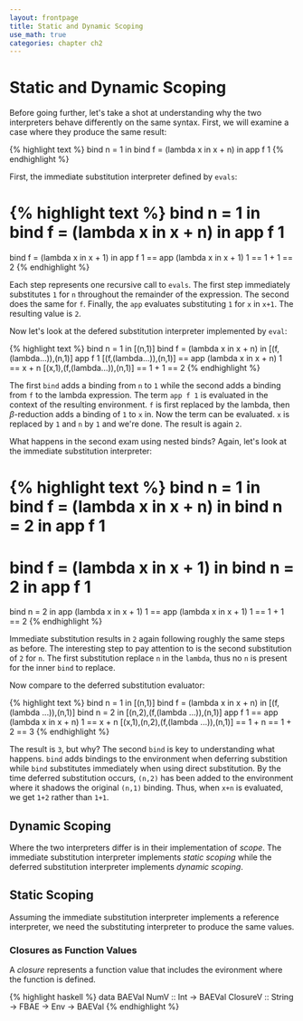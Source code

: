 ```yaml
---
layout: frontpage
title: Static and Dynamic Scoping
use_math: true
categories: chapter ch2
---
```


# Static and Dynamic Scoping

Before going further, let's take a shot at understanding why the two interpreters behave differently on the same syntax.  First, we will examine a case where they produce the same result:

{% highlight text %}
bind n = 1 in
  bind f = (lambda x in x + n) in
	app f 1
{% endhighlight %}

First, the immediate substitution interpreter defined by `evals`:

{% highlight text %}
bind n = 1 in
  bind f = (lambda x in x + n) in
	app f 1
==
bind f = (lambda x in x + 1) in
  app f 1
== app (lambda x in x + 1) 1
== 1 + 1
== 2
{% endhighlight %}

Each step represents one recursive call to `evals`.  The first step immediately substitutes `1` for `n` throughout the remainder of the expression.  The second does the same for `f`.  Finally, the `app` evaluates substituting `1` for `x` in `x+1`.  The resulting value is `2`.

Now let's look at the defered substitution interpreter implemented by `eval`:

{% highlight text %}
bind n = 1 in                     [(n,1)]
  bind f = (lambda x in x + n) in [(f,(lambda...)),(n,1)]
	app f 1                       [(f,(lambda...)),(n,1)]
== app (lambda x in x + n) 1
== x + n                          [(x,1),(f,(lambda...)),(n,1)]
== 1 + 1
== 2
{% endhighlight %}

The first `bind` adds a binding from `n` to `1` while the second adds a binding from `f` to the lambda expression.  The term `app f 1` is evaluated in the context of the resulting environment.  `f` is first replaced by the lambda, then $\beta$-reduction adds a binding of `1` to `x` in.  Now the term can be evaluated.  `x` is replaced by `1` and `n` by `1` and we're done.  The result is again `2`.

What happens in the second exam using nested binds?  Again, let's look at the immediate substitution interpreter:

{% highlight text %}
bind n = 1 in
  bind f = (lambda x in x + n) in 
    bind n = 2 in
      app f 1
==
  bind f = (lambda x in x + 1) in 
    bind n = 2 in
      app f 1
==
  bind n = 2 in
    app (lambda x in x + 1) 1
== app (lambda x in x + 1) 1
== 1 + 1
== 2
{% endhighlight %}

Immediate substitution results in `2` again following roughly the same steps as before.  The interesting step to pay attention to is the second substitution of `2` for `n`.  The first substitution replace `n` in the `lambda`, thus no `n` is present for the inner `bind` to replace.

Now compare to the deferred substitution evaluator:

{% highlight text %}
bind n = 1 in                     [(n,1)]
  bind f = (lambda x in x + n) in [(f,(lambda ...)),(n,1)]
    bind n = 2 in                 [(n,2),(f,(lambda ...)),(n,1)]
      app f 1
== app (lambda x in x + n) 1
== x + n                          [(x,1),(n,2),(f,(lambda ...)),(n,1)]
== 1 + n
== 1 + 2
== 3
{% endhighlight %}

The result is `3`, but why?  The second `bind` is key to understanding what happens.  `bind` adds bindings to the environment when deferring substition while `bind` substitutes immediately when using direct substitution.  By the time deferred substitution occurs, `(n,2)` has been added to the environment where it shadows the original `(n,1)` binding.  Thus, when `x+n` is evaluated, we get `1+2` rather than `1+1`.

## Dynamic Scoping

Where the two interpreters differ is in their implementation of _scope_.  The immediate substitution interpreter implements _static scoping_ while the deferred substitution interpreter implements _dynamic scoping_.

## Static Scoping

Assuming the immediate substitution interpreter implements a reference interpreter, we need the substituting interpreter to produce the same values.

### Closures as Function Values

A *closure* represents a function value that includes the evironment where the function is defined.

{% highlight haskell %}
data BAEVal
  NumV :: Int -> BAEVal
  ClosureV :: String -> FBAE -> Env -> BAEVal
{% endhighlight %}
